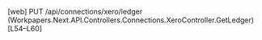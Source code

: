 [web] PUT /api/connections/xero/ledger  (Workpapers.Next.API.Controllers.Connections.XeroController.GetLedger)  [L54–L60]

